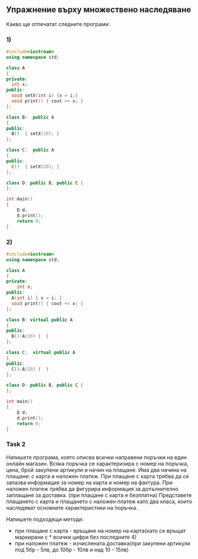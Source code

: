 ## Упражнение върху множествено наследяване

Какво ще отпечатат следните програми:

### 1)

```c++
#include<iostream>
using namespace std;

class A
{
private:
  int x;
public:
  void setX(int i) {x = i;}
  void print() { cout << x; }
};

class B:  public A
{
public:
  B()  { setX(10); }
};

class C:  public A
{
public:
  C()  { setX(20); }
};

class D: public B, public C {
};

int main()
{
    D d;
    d.print();
    return 0;
}
```

### 2)

```c++
#include<iostream>
using namespace std;

class A
{
private:
    int x;
public:
  A(int i) { x = i; }
  void print() { cout << x; }
};

class B: virtual public A
{
public:
  B():A(10) {  }
};

class C:  virtual public A
{
public:
  C():A(10) {  }
};

class D: public B, public C {
};

int main()
{
    D d;
    d.print();
    return 0;
}
```

### Task 2

Напишете програма, която описва всички направени поръчки на един онлайн магазин. Всяка поръчка се характеризира с номер на поръчка, цена, брой закупени артикули и начин на плащане.
Има два начина на плащане: с карта и наложен платеж. При плащане с карта трябва да се запазва информация за номер на карта и номер на фактура. При наложен платеж трябва да фигурира информация за допълнително заплащане за доставка. (при плащане с карта е безплатна)
Представете плащането с карта и плащането с наложен платеж като два класа, които наследяват основните характеристики на поръчка.

Напишете подходящи методи:

- при плащане с карта - връщане на номер на карта(като се връщат маркирани с \* всички цифри без последните 4)
- при наложен платеж - изчислената доставка(при закупени артикули под 5бр - 5лв, до 10бр - 10лв и над 10 - 15лв)
